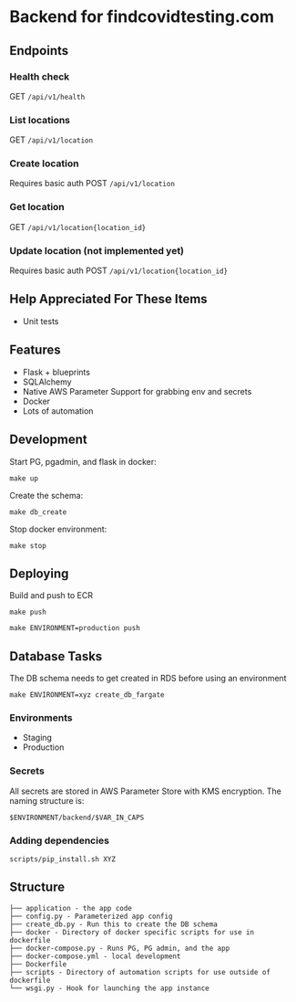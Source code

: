 # Backend for findcovidtesting.com

## Endpoints

### Health check
GET `/api/v1/health`

### List locations
GET `/api/v1/location`

### Create location
Requires basic auth
POST `/api/v1/location`

### Get location
GET `/api/v1/location{location_id}`

### Update location (not implemented yet)
Requires basic auth
POST `/api/v1/location{location_id}`

## Help Appreciated For These Items

* Unit tests

## Features

* Flask + blueprints
* SQLAlchemy
* Native AWS Parameter Support for grabbing env and secrets
* Docker
* Lots of automation

## Development

Start PG, pgadmin, and flask in docker:

```
make up
```

Create the schema:

```
make db_create
```

Stop docker environment:

```
make stop
```

## Deploying

Build and push to ECR
```
make push
```

```
make ENVIRONMENT=production push
```

## Database Tasks
The DB schema needs to get created in RDS before using an environment 

```
make ENVIRONMENT=xyz create_db_fargate
```

### Environments
* Staging
* Production

### Secrets
All secrets are stored in AWS Parameter Store with KMS encryption. The naming structure is:

`$ENVIRONMENT/backend/$VAR_IN_CAPS`

### Adding dependencies
```shell
scripts/pip_install.sh XYZ
```

## Structure
```text
├── application - the app code
├── config.py - Parameterized app config
├── create_db.py - Run this to create the DB schema
├── docker - Directory of docker specific scripts for use in dockerfile
├── docker-compose.py - Runs PG, PG admin, and the app
├── docker-compose.yml - local development
├── Dockerfile
├── scripts - Directory of automation scripts for use outside of dockerfile
└── wsgi.py - Hook for launching the app instance
```